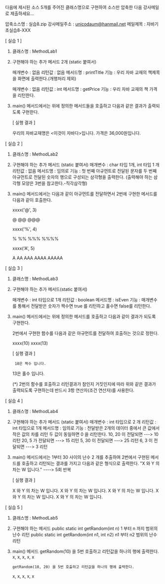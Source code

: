 다음에 제시된 소스 5개를 주어진 클래스명으로 구현하여 소스만 압축한 다음 강사메일로 제출하세요...

압축소스명 : 실습8.zip
강사메일주소 : unicodaum@hanmail.net
메일제목 : 자바기초실습8-XXX

[ 실습 1 ]
1. 클래스명 : MethodLab1

2. 구현해야 하는 추가 메서드 2개 (static 붙여서)

   매개변수 : 없음
   리턴값 : 없음
   메서드명 : printTitle
   기능 : 우리 자바 교재의 책제목을 화면에 출력한다.(개행처리 제외)

   매개변수 : 없음
   리턴값 : int
   메서드명 : getPrice
   기능 : 우리 자바 교재의 책 가격을 리턴한다.

3. main() 메서드에서는 위에 정의한 메서드들을 호출하고
   다음과 같은 결과가 출력되도록 구현한다.

   [ 실행 결과 ]

   우리의 자바교재명은 <이것이 자바다>입니다.
   가격은 36,000원입니다.



[ 실습 2 ]
1. 클래스명 : MethodLab2

2. 구현해야 하는 추가 메서드 (static 붙여서)
   매개변수 : char 타입 1개, int 타입 1 개
   리턴값 : 없음
   메서드명 : 임의로
   기능 : 첫 번째 아규먼트로 전달된 문자를
   두 번째 아규먼트로 전달된 숫자의 행으로 구성되는 삼각형을 출력한다.
   (출력해야 하는 삼각형 모양은 3번을 참고한다.-직각삼각형)

3. main() 메서드에서는 다음과 같이 아규먼트를 전달하면서 2번에 구현한 메서드를 다음과 같이 호출한다.


     xxxx('@', 3)

	 @
           @@
        @@@

     xxxx('%', 4)

	%
           %%
         %%%
       %%%%

     xxxx('A', 5)

	A
           AA
         AAA
       AAAA
     AAAAA


[ 실습 3 ]
1. 클래스명 : MethodLab3

2. 구현해야 하는 추가 메서드(static 붙여서)

   매개변수 : int 타입으로 1개
   리턴값 : boolean
   메서드명 : isEven
   기능 : 매개변수를 통해서 전달받은 숫자가 짝수면 true 를 리턴하고
   홀수면 false를 리턴한다.

3. main() 메서드에서는 위에 정의한 메서드를 호출하고
   다음과 같이 결과가 되도록 구현한다.

   2번에서 구현한 함수를 다음과 같은 아규먼트를 전달하여 호출하는 것으로 정한다.

   	xxxx(10)
   	xxxx(13)

   [ 실행 결과 ]

    	10은 짝수 입니다.
   	13은 홀수 입니다.

   (*) 2번의 함수를 호출하고 리턴결과가 참인지 거짓인지에 따라
   위와 같은 결과가 출력되도록 구현하는데 반드시 3항 연산자(조건 연산자)를 사용한다.


[ 실습 4 ]
1. 클래스명 : MethodLab4

2. 구현해야 하는 추가 메서드 (static 붙여서)
   매개변수 : int 타입으로 2 개
   리턴값 : int 타입으로 1개
   메서드명 : 임의로
   기능 : 전달받은 2개의 데이터 중에서 큰 값에서 작은 값의
   차를 리턴 두 값이 동일하면 0 을 리턴한다.
   10, 20 이 전달되면 ---> 10 리턴
   20, 5 가 전달되면 ---> 15 리턴
   5, 30 이 전달되면 ---> 25 리턴
   6, 3 이 전달되면  ---> 3 리턴

3. main() 메서드에서는
   1부터 30 사이의 난수 2 개를 추출하여 2번에서 구현된 메서드를 호출하고
   리턴되는 결과를 가지고 다음과 같은 형식으로 출력한다.
   "X 와 Y 의 차는 W 입니다."
   ----> 5회 반복

   [ 실행 결과 ]

   X 와 Y 의 차는 W 입니다.
   X 와 Y 의 차는 W 입니다.
   X 와 Y 의 차는 W 입니다.
   X 와 Y 의 차는 W 입니다.
   X 와 Y 의 차는 W 입니다.


[ 실습 5 ]
1. 클래스명 : MethodLab5

2. 구현해야 하는 메서드
   public static int getRandom(int n)
   1 부터 n 까지 범위의 난수 리턴
   public static int getRandom(int n1, int n2)
   n1 부터 n2 범위의 난수 리턴

3. main() 메서드
   getRandom(10) 을 5번 호출하고 리턴값을 하나의 행에 출력한다.
   x, x, x, x, x

       getRandom(10, 20) 을 5번 호출하고 리턴값을 하나의 행에 출력한다.
   x, x, x, x, x

